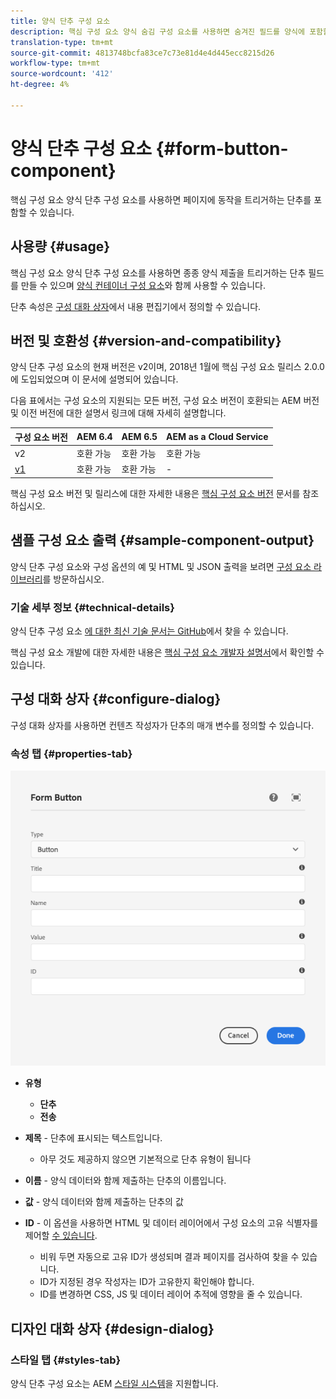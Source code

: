 ```yaml
---
title: 양식 단추 구성 요소
description: 핵심 구성 요소 양식 숨김 구성 요소를 사용하면 숨겨진 필드를 양식에 포함할 수 있습니다.
translation-type: tm+mt
source-git-commit: 4813748bcfa83ce7c73e81d4e4d445ecc8215d26
workflow-type: tm+mt
source-wordcount: '412'
ht-degree: 4%

---
```



# 양식 단추 구성 요소 {#form-button-component}

핵심 구성 요소 양식 단추 구성 요소를 사용하면 페이지에 동작을 트리거하는 단추를 포함할 수 있습니다.

## 사용량 {#usage}

핵심 구성 요소 양식 단추 구성 요소를 사용하면 종종 양식 제출을 트리거하는 단추 필드를 만들 수 있으며 [양식 컨테이너 구성 요소](form-container.md)와 함께 사용할 수 있습니다.

단추 속성은 [구성 대화 상자](#configure-dialog)에서 내용 편집기에서 정의할 수 있습니다.

## 버전 및 호환성 {#version-and-compatibility}

양식 단추 구성 요소의 현재 버전은 v2이며, 2018년 1월에 핵심 구성 요소 릴리스 2.0.0에 도입되었으며 이 문서에 설명되어 있습니다.

다음 표에서는 구성 요소의 지원되는 모든 버전, 구성 요소 버전이 호환되는 AEM 버전 및 이전 버전에 대한 설명서 링크에 대해 자세히 설명합니다.

| 구성 요소 버전 | AEM 6.4 | AEM 6.5 | AEM as a Cloud Service |
|--- |--- |--- |---|
| v2 | 호환 가능 | 호환 가능 | 호환 가능 |
| [v1](/help/components/v1/form-button-v1.md) | 호환 가능 | 호환 가능 | - |

핵심 구성 요소 버전 및 릴리스에 대한 자세한 내용은 [핵심 구성 요소 버전](/help/versions.md) 문서를 참조하십시오.

## 샘플 구성 요소 출력 {#sample-component-output}

양식 단추 구성 요소와 구성 옵션의 예 및 HTML 및 JSON 출력을 보려면 [구성 요소 라이브러리](https://adobe.com/go/aem_cmp_library_form_button)를 방문하십시오.

### 기술 세부 정보 {#technical-details}

양식 단추 구성 요소 [에 대한 최신 기술 문서는 GitHub](https://adobe.com/go/aem_cmp_tech_form_button_v2)에서 찾을 수 있습니다.

핵심 구성 요소 개발에 대한 자세한 내용은 [핵심 구성 요소 개발자 설명서](/help/developing/overview.md)에서 확인할 수 있습니다.

## 구성 대화 상자 {#configure-dialog}

구성 대화 상자를 사용하면 컨텐츠 작성자가 단추의 매개 변수를 정의할 수 있습니다.

### 속성 탭 {#properties-tab}

![양식 단추 구성 요소의 편집 대화 상자](/help/assets/form-button-edit.png)

* **유형**

   * **단추**
   * **전송**

* **제목**  - 단추에 표시되는 텍스트입니다.

   * 아무 것도 제공하지 않으면 기본적으로 단추 유형이 됩니다

* **이름**  - 양식 데이터와 함께 제출하는 단추의 이름입니다.
* **값**  - 양식 데이터와 함께 제출하는 단추의 값

* **ID**  - 이 옵션을 사용하면 HTML 및 데이터 레이어에서 구성 요소의 고유 식별자를 제어할  [수 있습니다](/help/developing/data-layer/overview.md).
   * 비워 두면 자동으로 고유 ID가 생성되며 결과 페이지를 검사하여 찾을 수 있습니다.
   * ID가 지정된 경우 작성자는 ID가 고유한지 확인해야 합니다.
   * ID를 변경하면 CSS, JS 및 데이터 레이어 추적에 영향을 줄 수 있습니다.

## 디자인 대화 상자 {#design-dialog}

### 스타일 탭 {#styles-tab}

양식 단추 구성 요소는 AEM [스타일 시스템](/help/get-started/authoring.md#component-styling)을 지원합니다.
